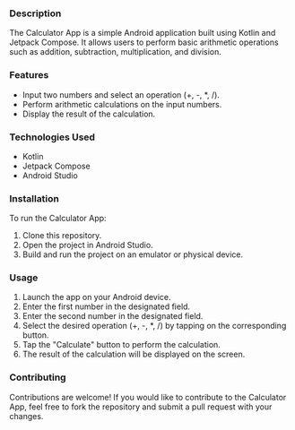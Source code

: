 <h3>Description</h3>
<p>The Calculator App is a simple Android application built using Kotlin and Jetpack Compose. It allows users to perform basic arithmetic operations such as addition, subtraction, multiplication, and division.</p>

<h3>Features</h3>
<ul>
<li>Input two numbers and select an operation (+, -, *, /).
<li>Perform arithmetic calculations on the input numbers.
<li>Display the result of the calculation.
</ul>

<h3>Technologies Used</h3>
<ul>
<li>Kotlin
<li>Jetpack Compose
<li>Android Studio
</ul>

<h3>Installation</h3>
<p>To run the Calculator App:</p>
<ol>
<li>Clone this repository.
<li>Open the project in Android Studio.
<li>Build and run the project on an emulator or physical device.
</ol>

<h3>Usage</h3>
<ol>
<li>Launch the app on your Android device.
<li>Enter the first number in the designated field.
<li>Enter the second number in the designated field.
<li>Select the desired operation (+, -, *, /) by tapping on the corresponding button.
<li>Tap the "Calculate" button to perform the calculation.
<li>The result of the calculation will be displayed on the screen.
</ol>

<h3>Contributing</h3>
<p>Contributions are welcome! If you would like to contribute to the Calculator App, feel free to fork the repository and submit a pull request with your changes.</p>

